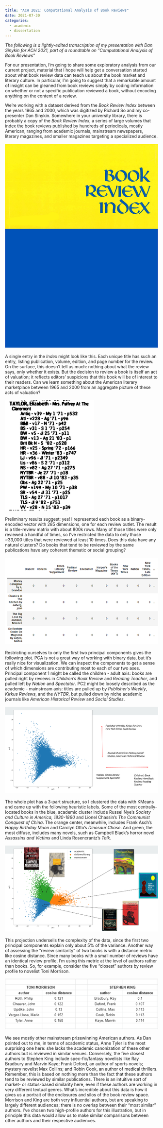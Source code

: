 ```yaml
---
title: "ACH 2021: Computational Analysis of Book Reviews"
date: 2021-07-30
categories:
  - academic
  - dissertation
---
```


_The following is a lightly-edited transcription of my presentation with Dan Sinykin for ACH 2021, part of a roundtable on "Computational Analysis of Book Reviews"_

For our presentation, I’m going to share some exploratory analysis from our current project, material that I hope will help get a conversation started about what book review data can teach us about the book market and literary culture. In particular, I’m going to suggest that a remarkable amount of insight can be gleaned from book reviews simply by coding information on whether or not a specific publication reviewed a book, without encoding anything on the content of a review. 

We’re working with a dataset derived from the _Book Review Index_ between the years 1965 and 2000, which was digitized by Richard So and my co-presenter Dan Sinykin. Somewhere in your university library, there is probably a copy of the _Book Review Index_, a series of large volumes that index the book reviews published by hundreds of periodicals, mostly American, ranging from academic journals, mainstream newspapers, literary magazines, and smaller magazines targeting a specialized audience.
<br/>
<br/>
![bri-cover](/assets/images/07-21/bri_cover.png)
<br/>
<br/>
A single entry in the _Index_ might look like this. Each unique title has such an entry, listing publication, volume, edition, and page number for the review. On the surface, this doesn’t tell us much: nothing about what the review says, only whether it exists. But the decision to review a book is itself an act of valuation; it reflects editors’ suspicions that this book will be of interest to their readers. Can we learn something about the American literary marketplace between 1965 and 2000 from an aggregate picture of these acts of valuation?
<br/>
<br/>
![bri-sample](/assets/images/07-21/bri_sample.PNG)
<br/>
<br/>
Preliminary results suggest: yes! I represented each book as a binary-encoded vector with 285 dimensions, one for each review outlet. The result is a title-review matrix with about 800k rows. Many of those titles were only reviewed a handful of times, so I’ve restricted the data to only those ~33,000 titles that were reviewed at least 10 times. Does this data have any natural clusters? Do books that tend to be reviewed by the same publications have any coherent thematic or social grouping?
<br/>
<br/>
![bri-data-head](/assets/images/07-21/bri_data_head.PNG)
<br/>
<br/>
Restricting ourselves to only the first two principal components gives the following plot. PCA is not a great way of working with binary data, but it’s really nice for visualization. We can inspect the components to get a sense of which dimensions are contributing most to each of our two axes. Principal component 1 might be called the children - adult axis: books are pulled right by reviews in _Children’s Book Review_ and _Reading Teacher_, and pulled left by _Nation_ and _Spectator_. PC2 might be loosely described as the academic - mainstream axis: titles are pulled up by _Publisher’s Weekly_, _Kirkus Reviews_, and the _NYTBR_, but pulled down by niche academic journals like _American Historical Review_ and _Social Studies_. 
<br/>
<br/>
![bri-pca-1](/assets/images/07-21/bri_pca_1.png)
<br/>
<br/>
The whole plot has a 3-part structure, so I clustered the data with KMeans and came up with the following heuristic labels. Some of the most centrally-located books in the blue, academic cluster include Russel Nye’s _Society and Culture in America, 1830-1860_ and Lionel Chassin’s _The Communist Conquest of China_. The orange center, meanwhile, includes Frank Asch’s _Happy Birthday Moon_ and Carolyn Otto’s _Dinosaur Chase_.  And green, the most diffuse, includes many novels, such as Campbell Black’s horror novel _Assassins and Victims_ and Linda Rosencrantz’s _Talk_. 
<br/>
<br/>
![bri-pca-2](/assets/images/07-21/bri_pca_2.png)
<br/>
<br/>
This projection undersells the complexity of the data, since the first two principal components explain only about 5% of the variance. Another way of assessing the “review similarity” of two books is with a distance metric like cosine distance. Since many books with a small number of reviews have an identical review profile, I’m using this metric at the level of authors rather than books. So, for example, consider the five “closest” authors by review profile to novelist Toni Morrison.
<br/>
<br/>
![bri-cosine](/assets/images/07-21/bri_cosine.PNG)
<br/>
<br/>
We see mostly other mainstream prizewinning American authors. As Dan pointed out to me, in terms of academic status, Anne Tyler is the most surprising one here: she lacks the academic canonization of these other authors but is reviewed in similar venues. Conversely, the five closest authors to Stephen King include spec-fic/fantasy novelists like Ray Bradbury and Marvin Kaye; Frank Deford, an author of sports novels; mystery novelist Max Collins; and Robin Cook, an author of medical thrillers. Remember, this is based on nothing more than the fact that these authors tend to be reviewed by similar publications. There is an intuitive sort of market- or status-based similarity here, even if these authors are working in very different textual genres. What’s incredible about this data is how it gives us a portrait of the enclosures and silos of the book review space. Morrison and King are both very influential authors, but are speaking to largely different audiences; there is no overlap between their “most similar” authors. I’ve chosen two high-profile authors for this illustration, but in principle this data would allow us to make similar comparisons between other authors and their respective audiences. 


